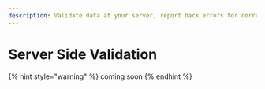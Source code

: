 ```yaml
---
description: Validate data at your server, report back errors for correction & re-upload.
---
```


# Server Side Validation

{% hint style="warning" %}
coming soon
{% endhint %}
